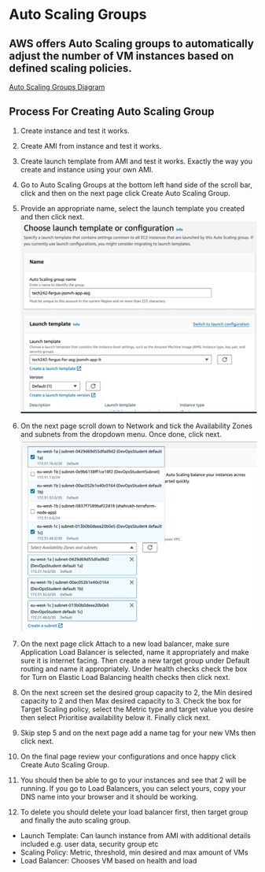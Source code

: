 # Auto Scaling Groups
## AWS offers Auto Scaling groups to automatically adjust the number of VM instances based on defined scaling policies.

[Auto Scaling Groups Diagram](<../README_images/Auto Scaling Groups Diagram.pages>)

## Process For Creating Auto Scaling Group

1. Create instance and test it works.

2. Create AMI from instance and test it works.

3. Create launch template from AMI and test it works. Exactly the way you create and instance using your own AMI.

4. Go to Auto Scaling Groups at the bottom left hand side of the scroll bar, click and then on the next page click Create Auto Scaling Group.

5. Provide an appropriate name, select the launch template you created and then click next.
![Auto Scaling Creation - Page 1](<../README_images/Auto Scaling Creation - Page 1.jpg>)

6. On the next page scroll down to Network and tick the Availability Zones and subnets from the dropdown menu. Once done, click next.
![Availability Zones and Subnets](<../README_images/Availability Zones and Subnets Screenshot.jpg>)

7. On the next page click Attach to a new load balancer, make sure Application Load Balancer is selected, name it appropriately and make sure it is internet facing. Then create a new target group under Default routing and name it appropriately. Under health checks check the box for Turn on Elastic Load Balancing health checks then click next.

8. On the next screen set the desired group capacity to 2, the Min desired capacity to 2 and then Max desired capacity to 3. Check the box for Target Scaling policy, select the Metric type and target value you desire then select Prioritise availability below it. Finally click next.

9. Skip step 5 and on the next page add a name tag for your new VMs then click next.

10. On the final page review your configurations and once happy click Create Auto Scaling Group.

11. You should then be able to go to your instances and see that 2 will be running. If you go to Load Balancers, you can select yours, copy your DNS name into your browser and it should be working.

12. To delete you should delete your load balancer first, then target group and finally the auto scaling group.

- Launch Template: Can launch instance from AMI with additional details included e.g. user data, security group etc
- Scaling Policy: Metric, threshold, min desired and max amount of VMs
- Load Balancer: Chooses VM based on health and load